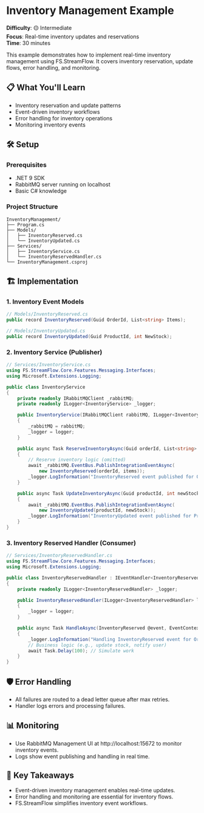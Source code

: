# Inventory Management Example

**Difficulty**: 🟡 Intermediate  
**Focus**: Real-time inventory updates and reservations  
**Time**: 30 minutes

This example demonstrates how to implement real-time inventory management using FS.StreamFlow. It covers inventory reservation, update flows, error handling, and monitoring.

## 📋 What You'll Learn
- Inventory reservation and update patterns
- Event-driven inventory workflows
- Error handling for inventory operations
- Monitoring inventory events

## 🛠️ Setup

### Prerequisites
- .NET 9 SDK
- RabbitMQ server running on localhost
- Basic C# knowledge

### Project Structure
```
InventoryManagement/
├── Program.cs
├── Models/
│   ├── InventoryReserved.cs
│   └── InventoryUpdated.cs
├── Services/
│   ├── InventoryService.cs
│   └── InventoryReservedHandler.cs
└── InventoryManagement.csproj
```

## 🏗️ Implementation

### 1. Inventory Event Models

```csharp
// Models/InventoryReserved.cs
public record InventoryReserved(Guid OrderId, List<string> Items);

// Models/InventoryUpdated.cs
public record InventoryUpdated(Guid ProductId, int NewStock);
```

### 2. Inventory Service (Publisher)

```csharp
// Services/InventoryService.cs
using FS.StreamFlow.Core.Features.Messaging.Interfaces;
using Microsoft.Extensions.Logging;

public class InventoryService
{
    private readonly IRabbitMQClient _rabbitMQ;
    private readonly ILogger<InventoryService> _logger;

    public InventoryService(IRabbitMQClient rabbitMQ, ILogger<InventoryService> logger)
    {
        _rabbitMQ = rabbitMQ;
        _logger = logger;
    }

    public async Task ReserveInventoryAsync(Guid orderId, List<string> items)
    {
        // Reserve inventory logic (omitted)
        await _rabbitMQ.EventBus.PublishIntegrationEventAsync(
            new InventoryReserved(orderId, items));
        _logger.LogInformation("InventoryReserved event published for Order {OrderId}", orderId);
    }

    public async Task UpdateInventoryAsync(Guid productId, int newStock)
    {
        await _rabbitMQ.EventBus.PublishIntegrationEventAsync(
            new InventoryUpdated(productId, newStock));
        _logger.LogInformation("InventoryUpdated event published for Product {ProductId}", productId);
    }
}
```

### 3. Inventory Reserved Handler (Consumer)

```csharp
// Services/InventoryReservedHandler.cs
using FS.StreamFlow.Core.Features.Messaging.Interfaces;
using Microsoft.Extensions.Logging;

public class InventoryReservedHandler : IEventHandler<InventoryReserved>
{
    private readonly ILogger<InventoryReservedHandler> _logger;

    public InventoryReservedHandler(ILogger<InventoryReservedHandler> logger)
    {
        _logger = logger;
    }

    public async Task HandleAsync(InventoryReserved @event, EventContext context)
    {
        _logger.LogInformation("Handling InventoryReserved event for Order {OrderId}", @event.OrderId);
        // Business logic (e.g., update stock, notify user)
        await Task.Delay(100); // Simulate work
    }
}
```

## 🛡️ Error Handling
- All failures are routed to a dead letter queue after max retries.
- Handler logs errors and processing failures.

## 📊 Monitoring
- Use RabbitMQ Management UI at http://localhost:15672 to monitor inventory events.
- Logs show event publishing and handling in real time.

## 🎯 Key Takeaways
- Event-driven inventory management enables real-time updates.
- Error handling and monitoring are essential for inventory flows.
- FS.StreamFlow simplifies inventory event workflows. 